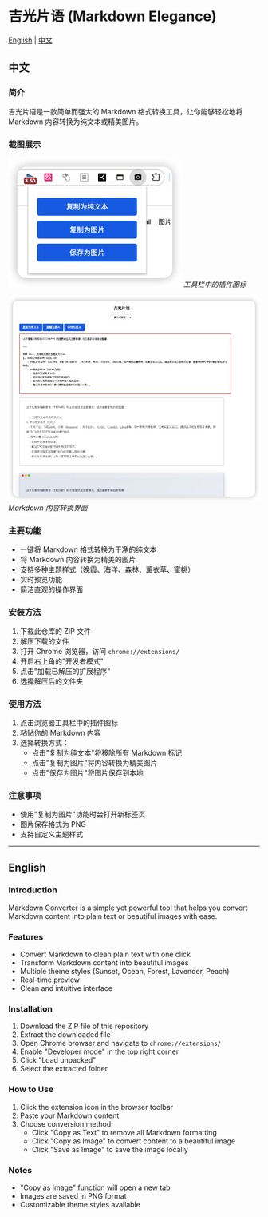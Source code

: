 # 吉光片语 (Markdown Elegance)

[English](#english) | [中文](#中文)

## 中文

### 简介
吉光片语是一款简单而强大的 Markdown 格式转换工具，让你能够轻松地将 Markdown 内容转换为纯文本或精美图片。

### 截图展示
![工具栏图标](./images/1.png)
*工具栏中的插件图标*

![转换界面](./images/2.png)
*Markdown 内容转换界面*

### 主要功能
- 一键将 Markdown 格式转换为干净的纯文本
- 将 Markdown 内容转换为精美的图片
- 支持多种主题样式（晚霞、海洋、森林、薰衣草、蜜桃）
- 实时预览功能
- 简洁直观的操作界面

### 安装方法
1. 下载此仓库的 ZIP 文件
2. 解压下载的文件
3. 打开 Chrome 浏览器，访问 `chrome://extensions/`
4. 开启右上角的"开发者模式"
5. 点击"加载已解压的扩展程序"
6. 选择解压后的文件夹

### 使用方法
1. 点击浏览器工具栏中的插件图标
2. 粘贴你的 Markdown 内容
3. 选择转换方式：
   - 点击"复制为纯文本"将移除所有 Markdown 标记
   - 点击"复制为图片"将内容转换为精美图片
   - 点击"保存为图片"将图片保存到本地

### 注意事项
- 使用"复制为图片"功能时会打开新标签页
- 图片保存格式为 PNG
- 支持自定义主题样式

---

## English

### Introduction
Markdown Converter is a simple yet powerful tool that helps you convert Markdown content into plain text or beautiful images with ease.

### Features
- Convert Markdown to clean plain text with one click
- Transform Markdown content into beautiful images
- Multiple theme styles (Sunset, Ocean, Forest, Lavender, Peach)
- Real-time preview
- Clean and intuitive interface

### Installation
1. Download the ZIP file of this repository
2. Extract the downloaded file
3. Open Chrome browser and navigate to `chrome://extensions/`
4. Enable "Developer mode" in the top right corner
5. Click "Load unpacked"
6. Select the extracted folder

### How to Use
1. Click the extension icon in the browser toolbar
2. Paste your Markdown content
3. Choose conversion method:
   - Click "Copy as Text" to remove all Markdown formatting
   - Click "Copy as Image" to convert content to a beautiful image
   - Click "Save as Image" to save the image locally

### Notes
- "Copy as Image" function will open a new tab
- Images are saved in PNG format
- Customizable theme styles available